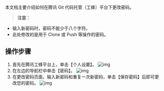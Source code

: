 本文档主要介绍如何在腾讯 Git 代码托管（工蜂）平台下更改密码。

> **注意：**
- 输入新密码时，密码不能少于八个字符。
- 此处修改的是用于 Clone 或 Push 等操作的密码。

## 操作步骤

1. 首先在腾讯工蜂平台上，单击【个人设置】。
![img](https://main.qcloudimg.com/raw/1ec1095347512f2ab9a6a297ddf0a3de.png)
2. 在左边的导航栏中单击【密码】。
![img](https://main.qcloudimg.com/raw/8a2fe1dfab2d21b528d8e55c60b3fe9c.png)
3. 在更改密码页面，输入新密码和重复一次新密码，单击【保存密码】后即可更改您的密码。
![img](https://main.qcloudimg.com/raw/c5caa14b71160e7c930ce729a8a7b7b4.png)